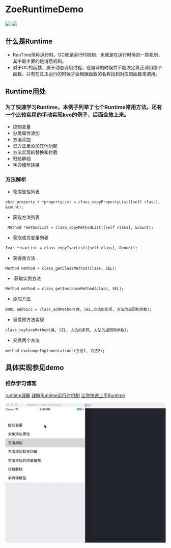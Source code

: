 # ZoeRuntimeDemo
[![](https://img.shields.io/badge/Title-ZoeRuntime-FF7F00.svg)](https://github.com/zzzzzzzzzzzzzoe)
[![](https://img.shields.io/badge/author-zoe-000000.svg)](https://github.com/zzzzzzzzzzzzzoe)

## 什么是Runtime
- RunTime简称运行时。OC就是运行时机制，也就是在运行时候的一些机制，其中最主要的是消息机制。
- 对于OC的函数，属于动态调用过程，在编译的时候并不能决定真正调用哪个函数，只有在真正运行的时候才会根据函数的名称找到对应的函数来调用。

## Runtime用处
### 为了快速学习Runtime，本例子列举了七个Runtime常用方法。还有一个比较实用的手动实现kvo的例子，后面会放上来。
- 控制变量
- 分类属性添加
- 方法添加
- 已方法里添加其他功能
- 方法实现的替换和拦截
- 归档解档
- 字典模型转换


### 方法解析
- 获取属性列表
```
objc_property_t *propertyList = class_copyPropertyList([self class], &count);
 ```
 
- 获取方法列表
```
 Method *methodList = class_copyMethodList([self class], &count);
```

- 获取成员变量列表
```
Ivar *ivarList = class_copyIvarList([self class], &count);
```

- 获得类方法
```
Method method = class_getClassMethod(class, SEL);
```

-  获取实例方法
```
Method method = class_getInstanceMethod(class, SEL);
```

- 添加方法
```
BOOL addSucc = class_addMethod(类, SEL,方法的实现, 方法的返回和参数);
```

- 替换原方法实现
```
class_replaceMethod(类, SEL, 方法的实现, 方法的返回和参数);
```

- 交换两个方法
```
method_exchangeImplementations(方法1, 方法2);
```
## 具体实现参见demo
### 推荐学习博客
[runtime详解](http://www.jianshu.com/p/46dd81402f63)
[详解Runtime运行时机制](http://www.jianshu.com/p/1e06bfee99d0)
[让你快速上手Runtime](http://www.jianshu.com/p/e071206103a4)

![](https://github.com/zzzzzzzzzzzzzoe/ZoeRuntimeDemo/blob/master/gifFile/runtime.gif)
